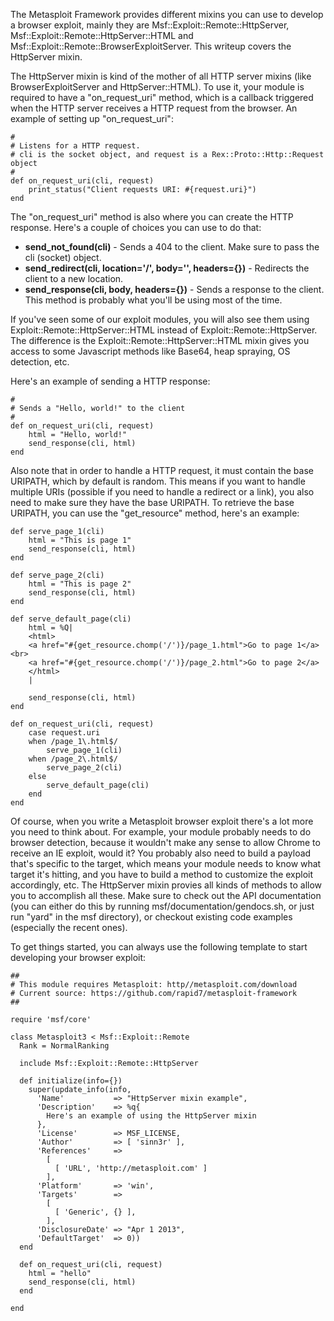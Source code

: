 The Metasploit Framework provides different mixins you can use to develop a browser exploit, mainly they are Msf::Exploit::Remote::HttpServer, Msf::Exploit::Remote::HttpServer::HTML and Msf::Exploit::Remote::BrowserExploitServer. This writeup covers the HttpServer mixin.

The HttpServer mixin is kind of the mother of all HTTP server mixins (like BrowserExploitServer and HttpServer::HTML). To use it, your module is required to have a "on_request_uri" method, which is a callback triggered when the HTTP server receives a HTTP request from the browser. An example of setting up "on_request_uri":

```
#
# Listens for a HTTP request.
# cli is the socket object, and request is a Rex::Proto::Http::Request object
#
def on_request_uri(cli, request)
	print_status("Client requests URI: #{request.uri}")
end
```

The "on_request_uri" method is also where you can create the HTTP response. Here's a couple of choices you can use to do that:

* **send_not_found(cli)** - Sends a 404 to the client. Make sure to pass the cli (socket) object.
* **send_redirect(cli, location='/', body='', headers={})** - Redirects the client to a new location.
* **send_response(cli, body, headers={})** - Sends a response to the client. This method is probably what you'll be using most of the time.

If you've seen some of our exploit modules, you will also see them using Exploit::Remote::HttpServer::HTML instead of Exploit::Remote::HttpServer. The difference is the Exploit::Remote::HttpServer::HTML mixin gives you access to some Javascript methods like Base64, heap spraying, OS detection, etc.

Here's an example of sending a HTTP response:

```
#
# Sends a "Hello, world!" to the client
#
def on_request_uri(cli, request)
	html = "Hello, world!"
	send_response(cli, html)
end
```

Also note that in order to handle a HTTP request, it must contain the base URIPATH, which by default is random. This means if you want to handle multiple URIs (possible if you need to handle a redirect or a link), you also need to make sure they have the base URIPATH. To retrieve the base URIPATH, you can use the "get_resource" method, here's an example:

```
def serve_page_1(cli)
	html = "This is page 1"
	send_response(cli, html)
end

def serve_page_2(cli)
	html = "This is page 2"
	send_response(cli, html)
end

def serve_default_page(cli)
	html = %Q|
	<html>
	<a href="#{get_resource.chomp('/')}/page_1.html">Go to page 1</a><br>
	<a href="#{get_resource.chomp('/')}/page_2.html">Go to page 2</a>
	</html>
	|

	send_response(cli, html)
end

def on_request_uri(cli, request)
	case request.uri
	when /page_1\.html$/
		serve_page_1(cli)
	when /page_2\.html$/
		serve_page_2(cli)
	else
		serve_default_page(cli)
	end
end
```

Of course, when you write a Metasploit browser exploit there's a lot more you need to think about. For example, your module probably needs to do browser detection, because it wouldn't make any sense to allow Chrome to receive an IE exploit, would it? You probably also need to build a payload that's specific to the target, which means your module needs to know what target it's hitting, and you have to build a method to customize the exploit accordingly, etc. The HttpServer mixin provies all kinds of methods to allow you to accomplish all these. Make sure to check out the API documentation (you can either do this by running msf/documentation/gendocs.sh, or just run "yard" in the msf directory), or checkout existing code examples (especially the recent ones).

To get things started, you can always use the following template to start developing your browser exploit:

```
##
# This module requires Metasploit: http//metasploit.com/download
# Current source: https://github.com/rapid7/metasploit-framework
##

require 'msf/core'

class Metasploit3 < Msf::Exploit::Remote
  Rank = NormalRanking

  include Msf::Exploit::Remote::HttpServer

  def initialize(info={})
    super(update_info(info,
      'Name'           => "HttpServer mixin example",
      'Description'    => %q{
        Here's an example of using the HttpServer mixin
      },
      'License'        => MSF_LICENSE,
      'Author'         => [ 'sinn3r' ],
      'References'     => 
        [
          [ 'URL', 'http://metasploit.com' ]
        ],
      'Platform'       => 'win',
      'Targets'        =>
        [
          [ 'Generic', {} ],
        ],
      'DisclosureDate' => "Apr 1 2013",
      'DefaultTarget'  => 0))
  end

  def on_request_uri(cli, request)
    html = "hello"
    send_response(cli, html)
  end

end
```